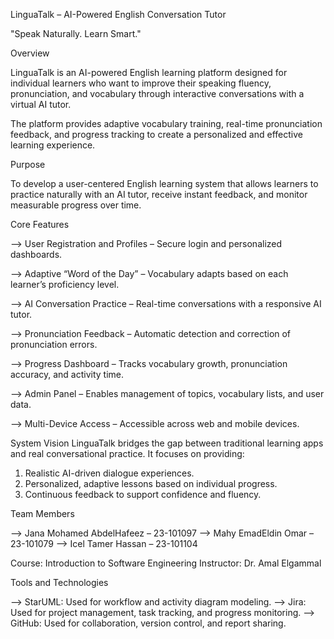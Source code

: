 LinguaTalk – AI-Powered English Conversation Tutor

"Speak Naturally. Learn Smart."

Overview

LinguaTalk is an AI-powered English learning platform designed for individual learners who want to improve their speaking fluency, pronunciation, and vocabulary through interactive conversations with a virtual AI tutor.

The platform provides adaptive vocabulary training, real-time pronunciation feedback, and progress tracking to create a personalized and effective learning experience.

Purpose

To develop a user-centered English learning system that allows learners to practice naturally with an AI tutor, receive instant feedback, and monitor measurable progress over time.

Core Features

--> User Registration and Profiles – Secure login and personalized dashboards.

--> Adaptive “Word of the Day” – Vocabulary adapts based on each learner’s proficiency level.

--> AI Conversation Practice – Real-time conversations with a responsive AI tutor.

--> Pronunciation Feedback – Automatic detection and correction of pronunciation errors.

--> Progress Dashboard – Tracks vocabulary growth, pronunciation accuracy, and activity time.

--> Admin Panel – Enables management of topics, vocabulary lists, and user data.

--> Multi-Device Access – Accessible across web and mobile devices.

System Vision
LinguaTalk bridges the gap between traditional learning apps and real conversational practice.
It focuses on providing:

1. Realistic AI-driven dialogue experiences.
2. Personalized, adaptive lessons based on individual progress.
3. Continuous feedback to support confidence and fluency.

Team Members

--> Jana Mohamed AbdelHafeez – 23-101097
--> Mahy EmadEldin Omar – 23-101079
--> Icel Tamer Hassan – 23-101104

Course: Introduction to Software Engineering
Instructor: Dr. Amal Elgammal

Tools and Technologies

--> StarUML: Used for workflow and activity diagram modeling.
--> Jira: Used for project management, task tracking, and progress monitoring.
--> GitHub: Used for collaboration, version control, and report sharing.
